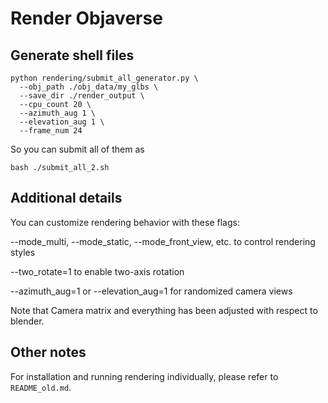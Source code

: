 # Render Objaverse

## Generate shell files

```
python rendering/submit_all_generator.py \
  --obj_path ./obj_data/my_glbs \
  --save_dir ./render_output \
  --cpu_count 20 \
  --azimuth_aug 1 \
  --elevation_aug 1 \
  --frame_num 24
```

So you can submit all of them as
```
bash ./submit_all_2.sh
```

## Additional details

You can customize rendering behavior with these flags:

--mode_multi, --mode_static, --mode_front_view, etc. to control rendering styles

--two_rotate=1 to enable two-axis rotation

--azimuth_aug=1 or --elevation_aug=1 for randomized camera views

Note that Camera matrix and everything has been adjusted with respect to blender.

## Other notes

For installation and running rendering individually, please refer to ``README_old.md``.